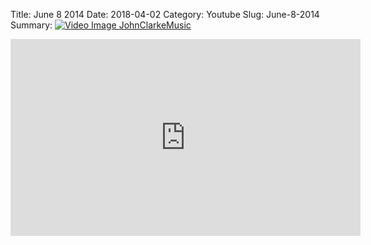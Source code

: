 Title: June 8 2014
Date: 2018-04-02
Category: Youtube
Slug: June-8-2014
Summary: <a href="/June-8-2014.html/"><img src="https://i.ytimg.com/vi/ZLTpE_V8ZYc/hqdefault.jpg" alt="Video Image JohnClarkeMusic"></a>

<iframe width="560" height="315" src="https://www.youtube.com/embed/ZLTpE_V8ZYc" title="YouTube video player" frameborder="0" allow="accelerometer; autoplay; clipboard-write; encrypted-media; gyroscope; picture-in-picture" allowfullscreen></iframe>

